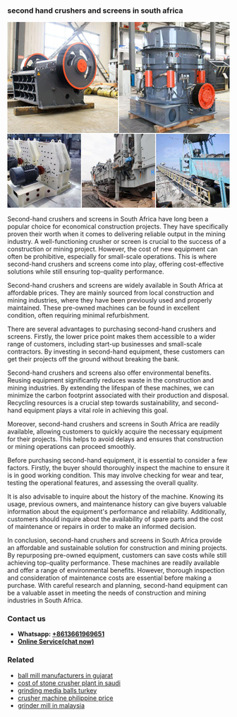 <h3>second hand crushers and screens in south africa</h3><img src='1708587321.jpg' alt=''><p>Second-hand crushers and screens in South Africa have long been a popular choice for economical construction projects. They have specifically proven their worth when it comes to delivering reliable output in the mining industry. A well-functioning crusher or screen is crucial to the success of a construction or mining project. However, the cost of new equipment can often be prohibitive, especially for small-scale operations. This is where second-hand crushers and screens come into play, offering cost-effective solutions while still ensuring top-quality performance.</p><p>Second-hand crushers and screens are widely available in South Africa at affordable prices. They are mainly sourced from local construction and mining industries, where they have been previously used and properly maintained. These pre-owned machines can be found in excellent condition, often requiring minimal refurbishment.</p><p>There are several advantages to purchasing second-hand crushers and screens. Firstly, the lower price point makes them accessible to a wider range of customers, including start-up businesses and small-scale contractors. By investing in second-hand equipment, these customers can get their projects off the ground without breaking the bank.</p><p>Second-hand crushers and screens also offer environmental benefits. Reusing equipment significantly reduces waste in the construction and mining industries. By extending the lifespan of these machines, we can minimize the carbon footprint associated with their production and disposal. Recycling resources is a crucial step towards sustainability, and second-hand equipment plays a vital role in achieving this goal.</p><p>Moreover, second-hand crushers and screens in South Africa are readily available, allowing customers to quickly acquire the necessary equipment for their projects. This helps to avoid delays and ensures that construction or mining operations can proceed smoothly.</p><p>Before purchasing second-hand equipment, it is essential to consider a few factors. Firstly, the buyer should thoroughly inspect the machine to ensure it is in good working condition. This may involve checking for wear and tear, testing the operational features, and assessing the overall quality.</p><p>It is also advisable to inquire about the history of the machine. Knowing its usage, previous owners, and maintenance history can give buyers valuable information about the equipment's performance and reliability. Additionally, customers should inquire about the availability of spare parts and the cost of maintenance or repairs in order to make an informed decision.</p><p>In conclusion, second-hand crushers and screens in South Africa provide an affordable and sustainable solution for construction and mining projects. By repurposing pre-owned equipment, customers can save costs while still achieving top-quality performance. These machines are readily available and offer a range of environmental benefits. However, thorough inspection and consideration of maintenance costs are essential before making a purchase. With careful research and planning, second-hand equipment can be a valuable asset in meeting the needs of construction and mining industries in South Africa.</p><h3>Contact us</h3><ul><li><strong>Whatsapp:&nbsp;<a href="https://wa.me/8613661969651">+8613661969651</a></strong></li><li><a href="https://swt.shibang-china.com/?git&amp;zhl&amp;second hand crushers and screens in south africa"><strong>Online Service(chat now)</strong></a></li></ul><h3>Related</h3><ul><li><a href='ball mill manufacturers in gujarat.md'>ball mill manufacturers in gujarat</a></li><li><a href='cost of stone crusher plant in saudi.md'>cost of stone crusher plant in saudi</a></li><li><a href='grinding media balls turkey.md'>grinding media balls turkey</a></li><li><a href='crusher machine philippine price.md'>crusher machine philippine price</a></li><li><a href='grinder mill in malaysia.md'>grinder mill in malaysia</a></li></ul>